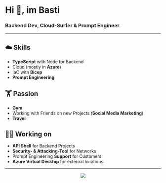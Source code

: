 # Hi 👋, im Basti

### Backend Dev, Cloud-Surfer & Prompt Engineer
---

## ☁️ Skills
- **TypeScript** with Node for Backend
- Cloud (mostly in **Azure**)
- IaC with **Bicep**
- **Prompt Engineering**


## 🏋️ Passion
- **Gym**
- Working with Friends on new Projects (**Social Media Marketing**)
- **Travel**


## 🧑‍💻 Working on
- **API Shell** for Backend Projects
- **Security- & Attacking-Tool** for Networks
- Prompt Engineering **Support** for Customers
- **Azure Virtual Desktop** for external locations

---

<p align="center">
  <a href="https://skillicons.dev">
    <img src="https://skillicons.dev/icons?i=apple,azure,bash,js,linux,nodejs,obsidian,powershell,ts,go&perline=5" />
  </a>
</p>
